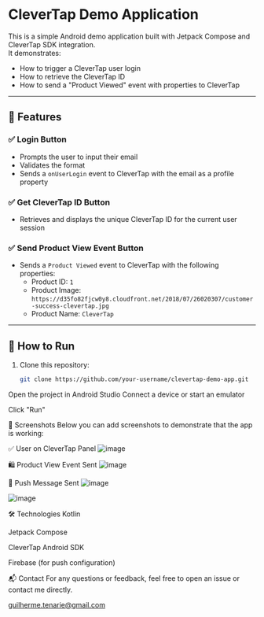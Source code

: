 # CleverTap Demo Application

This is a simple Android demo application built with Jetpack Compose and CleverTap SDK integration.  
It demonstrates:

- How to trigger a CleverTap user login
- How to retrieve the CleverTap ID
- How to send a "Product Viewed" event with properties to CleverTap

---

## 📱 Features

### ✅ Login Button
- Prompts the user to input their email
- Validates the format
- Sends a `onUserLogin` event to CleverTap with the email as a profile property

### ✅ Get CleverTap ID Button
- Retrieves and displays the unique CleverTap ID for the current user session

### ✅ Send Product View Event Button
- Sends a `Product Viewed` event to CleverTap with the following properties:
  - Product ID: `1`
  - Product Image:  
    `https://d35fo82fjcw0y8.cloudfront.net/2018/07/26020307/customer-success-clevertap.jpg`
  - Product Name: `CleverTap`

---

## 🚀 How to Run

1. Clone this repository:
   ```bash
   git clone https://github.com/your-username/clevertap-demo-app.git
Open the project in Android Studio
Connect a device or start an emulator

Click "Run"

🧪 Screenshots
Below you can add screenshots to demonstrate that the app is working:

✅ User on CleverTap Panel
![image](https://github.com/user-attachments/assets/9741e91d-4e23-4241-9aee-38845d3185b8)

🛍 Product View Event Sent
![image](https://github.com/user-attachments/assets/d76722a2-a5d7-4994-975e-2685c9948257)

💌 Push Message Sent
![image](https://github.com/user-attachments/assets/34ee1bb0-3b78-4697-bfe9-9e9904597b45)

![image](https://github.com/user-attachments/assets/80c4ce38-94e1-4608-825c-ee87fe2646f4)


🛠 Technologies
Kotlin

Jetpack Compose

CleverTap Android SDK

Firebase (for push configuration)

📬 Contact
For any questions or feedback, feel free to open an issue or contact me directly.

guilherme.tenarie@gmail.com
